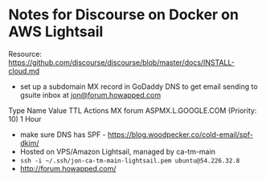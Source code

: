 # Notes for Discourse on Docker on AWS Lightsail

Resource: https://github.com/discourse/discourse/blob/master/docs/INSTALL-cloud.md

* set up a subdomain MX record in GoDaddy DNS to get email sending to gsuite inbox at jon@forum.howapped.com

Type	Name	Value	TTL	Actions
MX	forum	ASPMX.L.GOOGLE.COM (Priority: 10)	1 Hour

* make sure DNS has SPF - https://blog.woodpecker.co/cold-email/spf-dkim/
* Hosted on VPS/Amazon Lightsail, managed by ca-tm-main
* `ssh -i ~/.ssh/jon-ca-tm-main-lightsail.pem ubuntu@54.226.32.8`
* http://forum.howapped.com/
